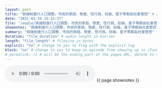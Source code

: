 ```yaml
---
layout: post
title: "爲強制進行人口調整，市民的家庭、戀愛、性行爲、妊娠、産子等都由社會管控" # quotes allow forbidden characters like the colon
date: "2021-01-19 15:32:37"
file: "/audio/爲強制進行人口調整，市民的家庭、戀愛、性行爲、妊娠、産子等都由社會管控.mp3"
shownotes: "爲強制進行人口調整，市民的家庭、戀愛、性行爲、妊娠、産子等都由社會管控"
summary: "爲強制進行人口調整，市民的家庭、戀愛、性行爲、妊娠、産子等都由社會管控"
duration: "file_duration" # audio length in min:sec
length: "file_length" # filesize in bytes
explicit: "no" # change to yes to flag with the explicit tag
block: "no" # change to yes to keep an episode from showing up in iTunes
# permalink: /1 # will be the ending part of the pages URL, delete to default to the title
---
```


<audio controls>
<source src="{{site.url}}{{site.baseurl}}{{ page.file }}" type="audio/x-mp3">
Your browser does not support the audio element.
</audio>
{{ page.shownotes }}
